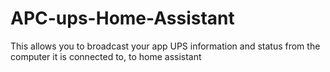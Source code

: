 # APC-ups-Home-Assistant
This allows you to broadcast your app UPS information and status from the computer it is connected to, to home assistant
